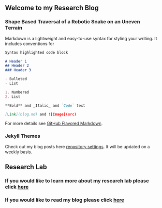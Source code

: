 ## Welcome to my Research Blog


### Shape Based Traversal of a Robotic Snake on an Uneven Terrain

Markdown is a lightweight and easy-to-use syntax for styling your writing. It includes conventions for

```markdown
Syntax highlighted code block

# Header 1
## Header 2
### Header 3

- Bulleted
- List

1. Numbered
2. List

**Bold** and _Italic_ and `Code` text

[Link](blog.md) and ![Image](src)
```

For more details see [GitHub Flavored Markdown](https://guides.github.com/features/mastering-markdown/).

### Jekyll Themes

Check out my blog posts here [repository settings](https://github.com/Nels27/CREUProjects/blob/master/blog.md). It will be updated on a weekly basis.

## Research Lab

### If you would like to learn more about my research lab please click [here](lab.md)

### If you would like to read my blog please click [here](blog.md)

